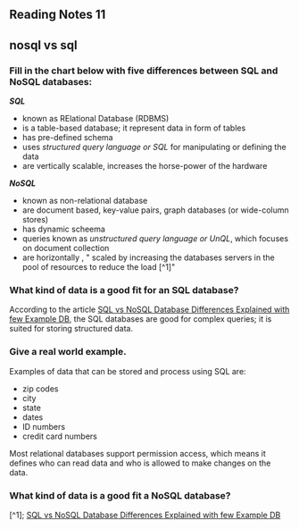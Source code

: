 ## Reading Notes 11

## nosql vs sql

### Fill in the chart below with five differences between SQL and NoSQL databases:

***SQL***

- known as RElational Database (RDBMS)
- is a table-based database; it represent data in form of tables
- has pre-defined schema
- uses *structured query language or SQL* for manipulating or defining the data
- are vertically scalable, increases the horse-power of the hardware


***NoSQL***

- known as non-relational database
- are document based, key-value pairs, graph databases (or wide-column stores)
- has dynamic scheema 
- queries known as *unstructured query language or UnQL*, which focuses on document collection
- are horizontally , " scaled by increasing the databases servers in the pool of resources to reduce the load [^1]"



### What kind of data is a good fit for an SQL database?

According to the article [SQL vs NoSQL Database Differences Explained with few Example DB](https://www.thegeekstuff.com/2014/01/sql-vs-nosql-db/?utm_source=tuicool), the SQL databases are good for complex queries; it is suited for storing structured data.

### Give a real world example.

Examples of data that can be stored and process using SQL are:

- zip codes
- city
- state
- dates
- ID numbers
- credit card numbers

Most relational databases support permission access, which means it defines who can read data and who is allowed to make changes on the data.


### What kind of data is a good fit a NoSQL database?



[^1]; [SQL vs NoSQL Database Differences Explained with few Example DB](https://www.thegeekstuff.com/2014/01/sql-vs-nosql-db/?utm_source=tuicool) 

